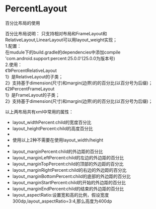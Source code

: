 # PercentLayout
百分比布局的使用

百分比布局说明：
   只支持相对布局和FrameLayout和RelativeLayout,LinearLayout可以用layout_weight实现；  
1.配置：  
   在mudule下的build.gradle的dependencies中添加compile 'com.android.support:percent:25.0.0'(25.0.0为版本号)  
2.使用：  
   《1》PercentRelativeLayout  
       1》是RelativeLayout的子类；  
       2》支持基于dimension(尺寸)和margin(边界)的的百分比(以百分号为后缀)；  
   《2》PercentFrameLayout  
        1》是FrameLayout的子类；  
        2》支持基于dimension(尺寸)和margin(边界)的的百分比(以百分号为后缀)；  

  以上两布局共有xml中常用的属性：
   * layout_widthPercent:child的宽度百分比
   * layout_heightPercent:child的高度百分比
   *
   * 使用以上2种不需要在使用layout_width/height
   *
   * layout_marginPercent:child的外边距的百分比
   * layout_marginLeftPercent:child的左边的外边距的百分比
   * layout_marginTopPercent:child的顶部的外边距的百分比
   * layout_marginRightPercent:child的右边的外边距的百分比
   * layout_marginBottomPercent:child的底部的外边距的百分比
   * layout_marginStartPercent:child的开始的外边距的百分比
   * layout_marginEndPercent:child的结束的外边距的百分比
   * layout_aspectRatio:设置宽和高的比例，假设宽度300dp,layout_aspectRatio=3:4,那么高度为400dp